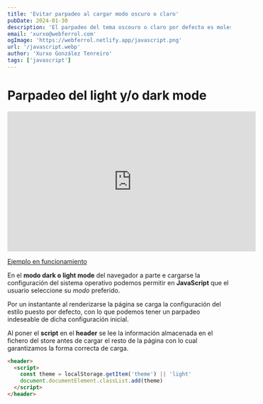 ```yaml
---
title: 'Evitar parpadeo al cargar modo oscuro o claro'
pubDate: 2024-01-30
description: 'El parpadeo del tema oscouro o claro por defecto es molesto al cargarse la página. Aquí vemos como evitarlo.'
email: 'xurxo@webferrol.com'
ogImage: 'https://webferrol.netlify.app/javascript.png'
url: '/javascript.webp'
author: 'Xurxo González Tenreiro'
tags: ['javascript']
---
```


# Parpadeo del light y/o dark mode

<iframe width="560" height="315" src="https://www.youtube.com/embed/W3DL-nRq9WU?si=ECYXGH1sfej6krW2" title="YouTube video player" frameborder="0" allow="accelerometer; autoplay; clipboard-write; encrypted-media; gyroscope; picture-in-picture; web-share" allowfullscreen></iframe>

[Ejemplo en funcionamiento](https://youtu.be/W3DL-nRq9WU)

En el **modo dark o light mode** del navegador a parte e cargarse la configuración del sistema operativo podemos permitir en **JavaScript** que el usuario seleccione su *modo* preferido.

Por un instantante al renderizarse la página se carga la configuración del estilo puesto por defecto, con lo que podemos tener un parpadeo indeseable de dicha configuración inicial.

Al poner el **script** en el **header** se lee la información almacenada en el fichero del store antes de cargar el resto de la página con lo cual garantizamos la forma correcta de carga.

```html
<header>
  <script>
    const theme = localStorage.getItem('theme') || 'light'
    document.documentElement.classList.add(theme)
  </script>
</header>
```